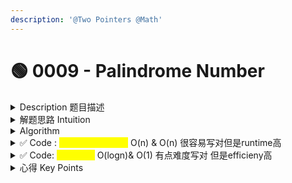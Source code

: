 ```yaml
---
description: '@Two Pointers @Math'
---
```


# 🟢 0009 - Palindrome Number

<details>

<summary>Description 题目描述 </summary>

Given an integer `x`, return `true` _if_ `x` _is a  **palindrome**, and_ `false` _otherwise_.

**Example 1:**

<pre><code><strong>Input: x = 121
</strong><strong>Output: true
</strong><strong>Explanation: 121 reads as 121 from left to right and from right to left.
</strong></code></pre>

**Example 2:**

<pre><code><strong>Input: x = -121
</strong><strong>Output: false
</strong><strong>Explanation: From left to right, it reads -121. From right to left, it becomes 121-. Therefore it is not a palindrome.
</strong></code></pre>

**Example 3:**

<pre><code><strong>Input: x = 10
</strong><strong>Output: false
</strong><strong>Explanation: Reads 01 from right to left. Therefore it is not a palindrome.
</strong></code></pre>

</details>

<details>

<summary>解题思路 Intuition </summary>

1. **convert to string and use two pointers**\
   if num<0 => false\
   if num=0 => true\
   if num>0 => convert to string and use two pointers
2. 但是有math的idea作为第二种解法

</details>

<details>

<summary>Algorithm </summary>



</details>

<details>

<summary>✅ Code : <mark style="color:yellow;">convert to String</mark>  O(n) &#x26; O(n) 很容易写对但是runtime高</summary>

卡：integer to string method => **String s **<mark style="color:yellow;">**= Integer.toString(x)**</mark>

```java
class Solution {
    public boolean isPalindrome(int x) {
        // edge cases
        if (x < 0) return false;
        if (x == 0) return true;
        
        // convert integer to string
        String s = Integer.toString(x);
        // two pointers method
        int left = 0;
        int right = s.length() - 1; // 121 // 1221
        while (left < right) {
            if (s.charAt(left) == s.charAt(right)) {
                left++;
                right--;
            } else {
                return false;
            }
        }
        return true;
    }
}
```

<mark style="color:yellow;">**Q: why runtime is not good?**</mark>

将整数转换为字符串可能会导致较低的运行效率，这主要是由于以下几个原因：

1. **string生成**：将整数转换为string需要在内存中为新生成的字符串分配空间。这个过程涉及到内存管理，会消耗一定的时间。
2. **字符操作**：在字符串上进行操作（例如访问特定位置的字符，比较字符等）可能会比直接在整数上进行操作更慢。这是因为字符实际上是以整数（通常是ASCII或Unicode值）的形式存储的，所以处理字符可能意味着处理更大的整数。
3. **无法利用整数运算**：当我们将数字转换为字符串后，我们就无法再利用整数的数学运算了。例如，在检查回文数的问题中，如果我们保持数字为整数，我们可以通过反转一半的数字并与另一半进行比较来快速检查一个数字是否是回文。这样的数学运算在字符串上执行起来会更复杂，因此可能需要更多的时间。

</details>

<details>

<summary>✅  Code: <mark style="color:yellow;">use math</mark> O(logn)&#x26; O(1) 有点难度写对 但是efficieny高</summary>

<mark style="color:green;">**Idea**</mark>**:**  <mark style="color:yellow;">**reverse**</mark>** **<mark style="color:blue;">**the**</mark>** **<mark style="color:yellow;">**second half of the given number**</mark> <mark style="color:blue;">**and compare it with the first half. If they are the same, the number is a palindrome.**</mark> This solution doesn't need to convert the number to a string. Instead, it <mark style="color:yellow;">**operates directly on the integers.**</mark>&#x20;

<mark style="color:green;">**Operation:**</mark> 三个关键点\
\-  repeatedly <mark style="color:blue;">**"popping" the last digit off**</mark> of the original number `x` \
\- <mark style="color:blue;">"</mark><mark style="color:blue;">**pushing**</mark><mark style="color:blue;">"</mark> <mark style="color:blue;"></mark><mark style="color:blue;">**the lastDigit onto the**</mark> <mark style="color:blue;">**revertedNumber**</mark><mark style="color:blue;">.</mark> \ <mark style="color:blue;">-</mark> When <mark style="color:purple;">**x becomes <=revertedNumber**</mark>, we've processed roughly half of the digits in the number.

<mark style="color:green;">**Detailed Steps**</mark>\ <mark style="color:green;">**-**</mark>** **<mark style="color:yellow;">**Edge Case Handling**</mark>: If the <mark style="color:blue;">**number is negative OR it's last digit is 0 (but the number itself is not 0)**</mark>**,** it can't be a palindrome.\
\- <mark style="color:yellow;">**Revert Half of the Digits**</mark>: While `x` is greater than `revertedNumber`, "pop" the last digit off of `x` and "push" it onto the `revertedNumber`. In other words, `revertedNumber = revertedNumber * 10 + x % 10` and `x /= 10`.\
\- <mark style="color:yellow;">**Compare**</mark>: If `x` and `revertedNumber` are the same, or `x` is the same as `revertedNumber` with its last digit removed (which happens in the case where the number has an odd number of digits), then the number is a palindrome.

<mark style="color:green;">**Q: How to get the last digit of an integer?**</mark>

* 当一个integer除以`10`时，<mark style="color:red;">**除法的余数就是这个数的last digit**</mark>
* `1234 % 10 = 123 --- 4`  注意用的是 %modulus operator

<mark style="color:green;">注意:</mark>

* while loop的condition的界定：<mark style="color:blue;">**while x > revertedHalf**</mark> => Continue the loop until x is less than or equal to the reverted half
* 如何update the reverted half <mark style="color:blue;">**revertedHalf = revertedHalf \* 10 + x % 10;**</mark>\ <mark style="color:blue;">**=>**</mark> pop off the last digit of x && add it to reverted half && orginal reverted half need to \* 10
* compare的时候要涵盖偶数和奇数digit的情况，这样子的话才能针对奇数个digit有好的判断

<mark style="color:green;">**Q:**</mark> 这样如何improve了efficiency? The beauty of this solution lies in the fact that it only needs to process about half of the digits in the number, which makes it more efficient than solutions that process all the digits. Plus, it **doesn't require the extra space** that would be needed for a string representation of the number.

{% code lineNumbers="true" %}
```java
class Solution {
    public boolean isPalindrome(int x) {
        if (x < 0 || x % 10 == 0 && x!=0) {
            return false;
        }
        // initiate the revertedHalf
        int revertedHalf = 0;
        while (x > revertedHalf) {  // while loop condition: Continue the loop until x is less than or equal to the reverted half
            revertedHalf = revertedHalf * 10 + x % 10; // update the reverted num
            x /= 10; // remove the last digit of x
        }
        // compare: 涵盖偶数和奇数digit的情况
        if (revertedHalf == x || revertedHalf/=10 == x ) {
            return true;
        }
        return false;
    }

```
{% endcode %}

```javascript
偶数digit情况
// initial 
x = 1221, revertedHalf = 0
// Step 1:(revert the last digit of x)
x = 122, revertedHalf = 1 //  1221 % 10 = 122 --- 1
// Step 2: (revert the next digit)
x = 12, revertedNumber = 12 // 122 % 10 = 12 --- 2
// Now x <= revertedNumber, so we stop here.

奇数digit情况
// initial 
x = 12321, revertedNumber = 0  
// Step 1: (revert the last digit of x)
x = 1232, revertedNumber = 1 // 12321 % 10 = 1232 --- 1
// Step 2: (revert the next digit) 
x = 123, revertedNumber = 12 // 1232 % 10 = 123 ---- 2
// Step 3: (revert the next digit)
x = 12, revertedNumber = 123  // 123 % 10 = 12 --- 3
// Now x is less than revertedNumber, 
// but if we remove the last digit of revertedNumber 
// (which is the middle digit of the original number), 
// x and revertedNumber become equal. So 12321 is a palindrome.
```

**Time Complexity:** The time complexity of the method is O(log(n)), where n is the input integer. This is because in each iteration of the while loop, we are dividing the number by 10, hence, we are reducing the size of the input by a factor of 10 in each step. The logarithm base 10 of n gives us the number of times we can divide n by 10 before we get to a number less than 10, hence the time complexity is O(log(n)).

**Space Complexity:** The space complexity of the method is O(1), as we are using a fixed amount of space to store the input number, the reverted half of the number, and some temporary variables. The space used does not increase with the size of the input number, hence the space complexity is constant.

</details>

<details>

<summary>心得 Key Points</summary>



</details>
